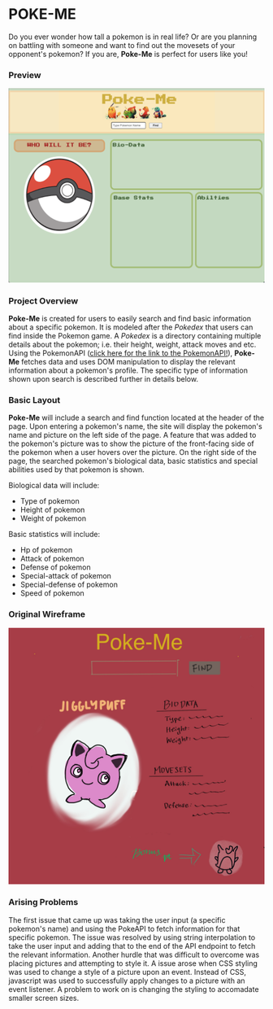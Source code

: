 # POKE-ME 
Do you ever wonder how tall a pokemon is in real life? Or are you planning on battling with someone and want to find out the movesets of your opponent's pokemon? If you are, **Poke-Me** is perfect for users like you! 

### Preview
![](image/Poke-Me_Preview.png)

### Project Overview 
**Poke-Me** is created for users to easily search and find basic information about a specific pokemon. It is modeled after the *Pokedex* that users can find inside the Pokemon game. A *Pokedex* is a directory containing multiple details about the pokemon; i.e. their height, weight, attack moves and etc. 
Using the PokemonAPI ([click here for the link to the PokemonAPI!](https://pokeapi.co/)), **Poke-Me** fetches data and uses DOM manipulation to display the relevant information about a pokemon's profile. The specific type of information shown upon search is described further in details below. 

### Basic Layout
**Poke-Me** will include a search and find function located at the header of the page. Upon entering a pokemon's name, the site will display the pokemon's name and picture on the left side of the page. A feature that was added to the pokemon's picture was to show the picture of the front-facing side of the pokemon when a user hovers over the picture. On the right side of the page, the searched pokemon's biological data, basic statistics and special abilities used by that pokemon is shown. 

Biological data will include: 
- Type of pokemon 
- Height of pokemon
- Weight of pokemon

Basic statistics will include:
- Hp of pokemon
- Attack of pokemon
- Defense of pokemon
- Special-attack of pokemon
- Special-defense of pokemon
- Speed of pokemon 

### Original Wireframe
![](image/GA-proj1-_Wireframe.jpg)

### Arising Problems
The first issue that came up was taking the user input (a specific pokemon's name) and using the PokeAPI to fetch information for that specific pokemon. The issue was resolved by using string interpolation to take the user input and adding that to the end of the API endpoint to fetch the relevant information.
Another hurdle that was difficult to overcome was placing pictures and attempting to style it. A issue arose when CSS styling was used to change a style of a picture upon an event. Instead of CSS, javascript was used to successfully apply changes to a picture with an event listener. 
A problem to work on is changing the styling to accomadate smaller screen sizes. 
